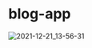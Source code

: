 # blog-app
![2021-12-21_13-56-31](https://user-images.githubusercontent.com/72961644/146990382-68b41d7d-750f-4037-a54a-ea03de1481c7.png)
